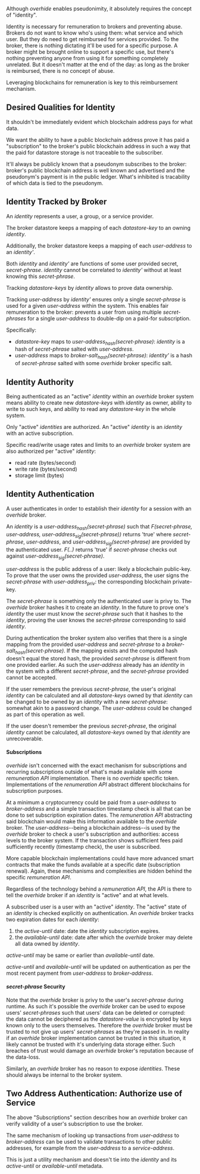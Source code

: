 Although *overhide* enables pseudonimity, it absolutely requires the concept of "identity".

Identity is necessary for remuneration to brokers and preventing abuse.  Brokers do not want to know who's using them:  what service and which user.  But they do need to get reimbursed for services provided.  To the broker, there is nothing dictating it'll be used for a specific purpose.  A broker might be brought online to support a specific use, but there's nothing preventing anyone from using it for something completely unrelated.  But it doesn't matter at the end of the day: as long as the broker is reimbursed, there is no concept of abuse.

Leveraging blockchains for remuneration is key to this reimbursement mechanism.

## Desired Qualities for Identity

It shouldn't be immediately evident which blockchain address pays for what data.

We want the ability to have a public blockchain address prove it has paid a "subscription" to the broker's public blockchain address in such a way that the paid for datastore storage is not traceable to the subscriber.

It'll always be publicly known that a pseudonym subscribes to the broker:  broker's public blockchain address is well known and advertised and the pseudonym's payment is in the public ledger.  What's inhibited is tracability of which data is tied to the pseudonym.

## Identity Tracked by Broker

An *identity* represents a user, a group, or a service provider.  

The broker datastore keeps a mapping of each *datastore-key* to an owning *identity*.

Additionally, the broker datastore keeps a mapping of each *user-address* to an *identity'*.

Both *identity* and *identity'* are functions of some user provided secret, *secret-phrase*.  *identity* cannot be correlated to *identity'* without at least knowing this *secret-phrase*.

Tracking *datastore-keys* by *identity* allows to prove data ownership.

Tracking *user-address* by *identity'* ensures only a single *secret-phrase* is used for a given *user-address* within the system.  This enables fair remuneration to the broker:  prevents a user from using multiple *secret-phrases* for a single *user-address* to double-dip on a paid-for subscription.

Specifically:

   * *datastore-key* maps to *user-address<sub>hash</sub>(secret-phrase)*: *identity* is a hash of *secret-phrase* salted with *user-address*.
   * *user-address* maps to *broker-salt<sub>hash</sub>(secret-phrase)*: *identity'* is a hash of *secret-phrase* salted with some *overhide* broker specific salt.

## Identity Authority

Being authenticated as an "active" *identity* within an *overhide* broker system means ability to create new *datastore-keys* with *identity* as owner, ability to write to such keys, and ability to read any *datastore-key* in the whole system.

Only "active" *identities* are authorized.  An "active" *identity* is an *identity* with an active subscription.

Specific read/write usage rates and limits to an *overhide* broker system are also authorized per "active" *identity*:

   * read rate (bytes/second)
   * write rate (bytes/second)
   * storage limit (bytes)

## Identity Authentication

A user authenticates in order to establish their *identity* for a session with an *overhide* broker.

An *identity* is a *user-address<sub>hash</sub>(secret-phrase)* such that *F(secret-phrase, user-address, user-address<sub>sig</sub>(secret-phrase))* returns 'true' where *secret-phrase*, *user-address*, and *user-address<sub>sig</sub>(secret-phrase)* are provided by the authenticated user.  *F(..)* returns 'true' if *secret-phrase* checks out against *user-address<sub>sig</sub>(secret-phrase)*.  

*user-address* is the public address of a user: likely a blockchain public-key.  To prove that the user owns the provided *user-address*, the user signs the *secret-phrase* with *user-address<sub>priv</sub>*: the corresponding blockchain private-key.  

The *secret-phrase* is something only the authenticated user is privy to.  The *overhide* broker hashes it to create an *identity*.  In the future to prove one's *identity* the user must know the *secret-phrase* such that it hashes to the *identity*, proving the user knows the *secret-phrase* corresponding to said *identity*.

During authentication the broker system also verifies that there is a single mapping from the provided *user-address* and *secret-phrase* to a *broker-salt<sub>hash</sub>(secret-phrase)*.  If the mapping exists and the computed hash doesn't equal the stored hash, the provided *secret-phrase* is different from one provided earlier.  As such the *user-address* already has an *identity* in the system with a different *secret-phrase*, and the *secret-phrase* provided cannot be accepted.

If the user remembers the previous *secret-phrase*, the user's original *identity* can be calculated and all *datastore-keys* owned by that *identity* can be changed to be owned by an *identity* with a new *secret-phrase*:  somewhat akin to a password change.  The *user-address* could be changed as part of this operation as well.

If the user doesn't remember the previous *secret-phrase*, the original *identity* cannot be calculated, all *datastore-keys* owned by that *identity* are unrecoverable.

#### Subscriptions

*overhide* isn't concerned with the exact mechanism for subscriptions and recurring subscriptions outside of what's made available with some *remuneration API* implementation.  There is no *overhide* specific token.  Implementations of the *renumeration API* abstract different blockchains for subscription purposes.  

At a minimum a cryptocurrency could be paid from a *user-address* to *broker-address* and a simple transaction timestamp check is all that can be done to set subscription expiration dates.  The *remuneration API* abstracting said blockchain would make this information available to the *overhide* broker.  The *user-address*--being a blockchain address--is used by the *overhide* broker to check a user's subscription and authorities: access levels to the broker system.  If the transaction shows sufficient fees paid sufficiently recently (timestamp check), the user is subscribed.

More capable blockchain implementations could have more advanced smart contracts that make the funds available at a specific date (subscription renewal).  Again, these mechanisms and complexities are hidden behind the specific *remuneration API*.

Regardless of the technology behind a *remuneration API*, the API is there to tell the *overhide* broker if an *identity* is "active" and at what levels.

A subscribed user is a user with an "active" *identity*.  The "active" state of an *identity* is checked explicitly on authentication.  An *overhide* broker tracks two expiration dates for each *identity*:

   1. the *active-until* date: date the *identity* subscription expires.
   1. the *available-until* date: date after which the *overhide* broker may delete all data owned by *identity*.

*active-until* may be same or earlier than *available-until* date.

*active-until* and *available-until* will be updated on authentication as per the most recent payment from *user-address* to *broker-address*.

#### *secret-phrase* Security

Note that the *overhide* broker is privy to the user's *secret-phrase* during runtime.  As such it's possible the *overhide* broker can be used to expose users' *secret-phrases* such that users' data can be deleted or corrupted: the data cannot be deciphered as the *datastore-value* is encrypted by keys known only to the users themselves.  Therefore the *overhide* broker must be trusted to not give up users' *secret-phrases* as they're passed in.  In reality if an *overhide* broker implementation cannot be trusted in this situation, it likely cannot be trusted with it's underlying data storage either.  Such breaches of trust would damage an *overhide* broker's reputation because of the data-loss.

Similarly, an *overhide* broker has no reason to expose *identities*.  These should always be internal to the broker system.

## Two Address Authentication:  Authorize use of Service

The above "Subscriptions" section describes how an *overhide* broker can verify validity of a user's subscription to use the broker.

The same mechanism of looking up transactions from *user-address* to *broker-address* can be used to validate transactions to other public addresses, for example from the *user-address* to a *service-address*.

This is just a utility mechanism and doesn't tie into the *identity* and its *active-until* or *available-until* metadata.
